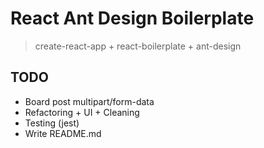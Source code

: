 # React Ant Design Boilerplate

> create-react-app + react-boilerplate + ant-design

## TODO

- Board post multipart/form-data
- Refactoring + UI + Cleaning
- Testing (jest)
- Write README.md